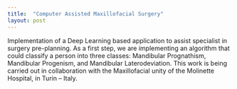 ```yaml
---
title:  "Computer Assisted Maxillofacial Surgery"
layout: post
---
```

Implementation of a Deep Learning based application to assist specialist in surgery pre-planning. As a first step, we are implementing an algorithm that could classify a person into three classes: Mandibular Prognathism, Mandibular Progenism, and Mandibular Laterodeviation. This work is being carried out in collaboration with the Maxillofacial unity of the Molinette Hospital, in Turin – Italy.
